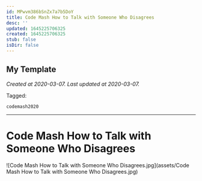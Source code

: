 ```yaml
---
id: MPwvm386bSnZx7a7b5DoY
title: Code Mash How to Talk with Someone Who Disagrees
desc: ''
updated: 1645225706325
created: 1645225706325
stub: false
isDir: false
---
```

My Template
---

_Created at 2020-03-07._
_Last updated at 2020-03-07._



Tagged: 
```
codemash2020
```


---

# Code Mash How to Talk with Someone Who Disagrees


![Code Mash How to Talk with Someone Who Disagrees.jpg](assets/Code Mash How to Talk with Someone Who Disagrees.jpg)

